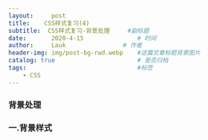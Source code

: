 ```yaml
---
layout:     post   				    
title:    CSS样式复习(4)  				 
subtitle:  CSS样式复习-背景处理     #副标题
date:       2020-4-15			   	# 时间
author:     Lauk				# 作者
header-img: img/post-bg-rwd.webp 	#这篇文章标题背景图片
catalog: true 						# 是否归档
tags:								#标签
    - CSS
---
```


### 背景处理

### 一.背景样式

